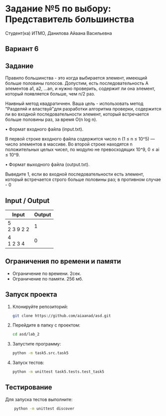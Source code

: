 # Задание №5 по выбору:  Представитель большинства
Студент(ка) ИТМО, Данилова Айаана Васильевна

## Вариант 6

## Задание 
Правило большинства - это когда выбирается элемент, имеющий больше половины голосов. Допустим, есть последовательность A элементов a1, a2, ...an, и
нужно проверить, содержит ли она элемент, который появляется больше, чем n/2
раз. 

Наивный метод квадратичнен. Ваша цель - использовать метод "Разделяй и властвуй"для разработки алгоритма проверки, содержится ли во входной последовательности элемент, который встречается больше половины раз, за время O(n log n).

• Формат входного файла (input.txt). 

В первой строке входного файла содержится число n (1 ≤ n ≤ 10^5) — число элементов в массиве. Во второй
строке находятся n положительных целых чисел, по модулю не превосходящих 10^9, 0 ≤ ai ≤ 10^9.

• Формат выходного файла (output.txt). 

Выведите 1, если во входной последовательности есть элемент, который встречается строго больше половины
раз; в противном случае - 0

## Input / Output 

| Input           | Output |
|-----------------|--------|
| 5<br/>2 3 9 2 2 | 1      |
| 4<br/>1 2 3 4   | 0      |

## Ограничения по времени и памяти

- Ограничение по времени. 2сек.
- Ограничение по памяти. 256 мб.


## Запуск проекта
1. Клонируйте репозиторий:
   ```bash
   git clone https://github.com/aiaanad/asd.git
   ```
2. Перейдите в папку с проектом:
   ```bash
   cd asd/lab_2
   ```
3. Запустите программу:
   ```bash
   python -m task5.src.task5 
   ```

4. Запуск тестов:
   ```bash
   python -m unittest task5.tests.test_task5
   ```


## Тестирование
Для запуска тестов выполните:
```bash
    python -m unittest discover
```

